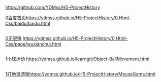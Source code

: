 https://github.com/YDMss/H5-ProjectHistory

[0百度首页](https://ydmss.github.io/H5-ProjectHistory/0.Html-Css/baidu/baidu.html)https://ydmss.github.io/H5-ProjectHistory/0.Html-Css/baidu/baidu.html
```
```
[0无限锤](https://ydmss.github.io/H5-ProjectHistory/0.Html-Css/page/wuxianchui.html)
https://ydmss.github.io/H5-ProjectHistory/0.Html-Css/page/wuxianchui.html
```
```
[1小球运动]( https://ydmss.github.io/H5-ProjectHistory/Object-BallMovement.html)
           https://ydmss.github.io/learngit/Object-BallMovement.html
```
```
[1打地鼠游戏](https://ydmss.github.io/H5-ProjectHistory/MouseGame.html)https://ydmss.github.io/H5-ProjectHistory/MouseGame.html

